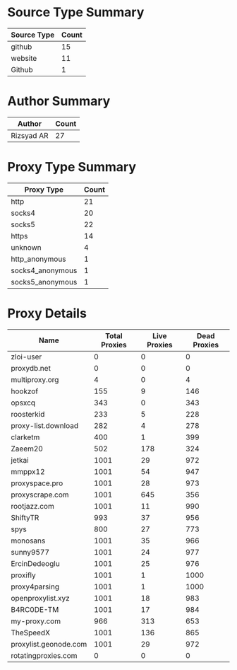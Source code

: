 # Source Type Summary

| Source Type | Count |
|-------------|-------|
| github | 15 |
| website | 11 |
| Github | 1 |


# Author Summary

| Author | Count |
|--------|-------|
| Rizsyad AR | 27 |


# Proxy Type Summary

| Proxy Type | Count |
|------------|-------|
| http | 21 |
| socks4 | 20 |
| socks5 | 22 |
| https | 14 |
| unknown | 4 |
| http_anonymous | 1 |
| socks4_anonymous | 1 |
| socks5_anonymous | 1 |


# Proxy Details

| Name | Total Proxies | Live Proxies | Dead Proxies |
|------|---------------|--------------|---------------|
| zloi-user | 0 | 0 | 0 |
| proxydb.net | 0 | 0 | 0 |
| multiproxy.org | 4 | 0 | 4 |
| hookzof | 155 | 9 | 146 |
| opsxcq | 343 | 0 | 343 |
| roosterkid | 233 | 5 | 228 |
| proxy-list.download | 282 | 4 | 278 |
| clarketm | 400 | 1 | 399 |
| Zaeem20 | 502 | 178 | 324 |
| jetkai | 1001 | 29 | 972 |
| mmppx12 | 1001 | 54 | 947 |
| proxyspace.pro | 1001 | 28 | 973 |
| proxyscrape.com | 1001 | 645 | 356 |
| rootjazz.com | 1001 | 11 | 990 |
| ShiftyTR | 993 | 37 | 956 |
| spys | 800 | 27 | 773 |
| monosans | 1001 | 35 | 966 |
| sunny9577 | 1001 | 24 | 977 |
| ErcinDedeoglu | 1001 | 25 | 976 |
| proxifly | 1001 | 1 | 1000 |
| proxy4parsing | 1001 | 1 | 1000 |
| openproxylist.xyz | 1001 | 18 | 983 |
| B4RC0DE-TM | 1001 | 17 | 984 |
| my-proxy.com | 966 | 313 | 653 |
| TheSpeedX | 1001 | 136 | 865 |
| proxylist.geonode.com | 1001 | 29 | 972 |
| rotatingproxies.com | 0 | 0 | 0 |
